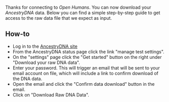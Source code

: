 Thanks for connecting to *Open Humans*. You can now download your *AncestryDNA* data. Below you can find a simple step-by-step guide to get access to the raw data file that we expect as input.

## How-to

- Log in to the [AncestryDNA site](https://www.ancestry.com/dna/)
- From the AncestryDNA status page click the link "manage test settings".
- On the "settings" page click the "Get started" button on the right under "Download your raw DNA data".
- Enter your password. This will trigger an email that will be sent to your email account on file, which will include a link to confirm download of the DNA data.
- Open the email and click the "Confirm data download" button in the email.
- Click on "Download Raw DNA Data".
